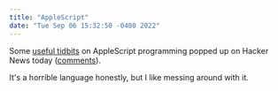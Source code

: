 ```yaml
---
title: "AppleScript"
date: "Tue Sep 06 15:32:50 -0400 2022"
---
```


Some [useful tidbits][1] on AppleScript programming popped up on Hacker News
today ([comments][2]).

It's a horrible language honestly, but I like messing around with it.

[1]: http://www.macosxautomation.com/applescript/uiscripting/index.html
[2]: https://news.ycombinator.com/item?id=32738332
